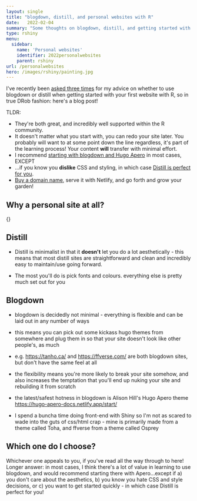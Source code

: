 ```yaml
---
layout: single
title: "blogdown, distill, and personal websites with R"
date:   2022-02-04
summary: "Some thoughts on blogdown, distill, and getting started with your first website in R"
type: rshiny
menu:
  sidebar:
    name: 'Personal websites'
    identifier: 2022personalwebsites
    parent: rshiny
url: /personalwebsites
hero: /images/rshiny/painting.jpg
---
```


I've recently been [asked three times](https://twitter.com/drob/status/928447584712253440) for my advice on whether to use blogdown or distill when getting started with your first website with R, so in true DRob fashion: here's a blog post!

TLDR: 

- They're both great, and incredibly well supported within the R community.
- It doesn't matter what you start with, you can redo your site later. You probably will want to at some point down the line regardless, it's part of the learning process! Your content **will** transfer with minimal effort. 
- I recommend [starting with blogdown and Hugo Apero](https://hugo-apero-docs.netlify.app/start/) in most cases, EXCEPT
- ...if you know you **dislike** CSS and styling, in which case [Distill is perfect for you](https://themockup.blog/posts/2020-08-01-building-a-blog-with-distill/).
- [Buy a domain name](), serve it with Netlify, and go forth and grow your garden! 

## Why a personal site at all?
{}

## Distill

- Distill is minimalist in that it **doesn't** let you do a lot aesthetically - this means that most distill sites are straightforward and clean and incredibly easy to maintain/use going forward.

- The most you'll do is pick fonts and colours. everything else is pretty much set out for you

## Blogdown

- blogdown is decidedly not minimal - everything is flexible and can be laid out in any number of ways

- this means you can pick out some kickass hugo themes from somewhere and plug them in so that your site doesn't look like other people's, as much

- e.g. https://tanho.ca/ and https://ffverse.com/ are both blogdown sites, but don't have the same feel at all

- the flexibility means you're more likely to break your site somehow, and also increases the temptation that you'll end up nuking your site and rebuilding it from scratch 

- the latest/safest hotness in blogdown is Alison Hill's Hugo Apero theme https://hugo-apero-docs.netlify.app/start/ 

- I spend a buncha time doing front-end with Shiny so I'm not as scared to wade into the guts of css/html crap - mine is primarily made from a theme called Toha, and ffverse from a theme called Osprey

## Which one do I choose?

Whichever one appeals to you, if you've read all the way through to here! Longer answer: in most cases, I think there's a lot of value in learning to use blogdown, and would recommend starting there with Apero...except if a) you don't care about the aesthetics, b) you know you hate CSS and style decisions, or c) you want to get started quickly - in which case Distill is perfect for you!

